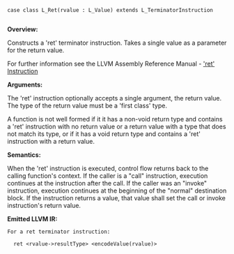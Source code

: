 
```



case class L_Ret(rvalue : L_Value) extends L_TerminatorInstruction


```

**Overview:**

Constructs a 'ret' terminator instruction. Takes a single value as a parameter for the return value.

For further information see the LLVM Assembly Reference Manual - ['ret' Instruction](http://llvm.org/docs/LangRef.html#i_ret)

**Arguments:**

The 'ret' instruction optionally accepts a single argument, the return value. The type of the return value must be a 'first class' type.

A function is not well formed if it it has a non-void return type and contains a 'ret' instruction with no return value or a return value with a type that does not match its type, or if it has a void return type and contains a 'ret' instruction with a return value.

**Semantics:**

When the 'ret' instruction is executed, control flow returns back to the calling function's context. If the caller is a "call" instruction, execution continues at the instruction after the call. If the caller was an "invoke" instruction, execution continues at the beginning of the "normal" destination block. If the instruction returns a value, that value shall set the call or invoke instruction's return value.

**Emitted LLVM IR:**
```
For a ret terminator instruction:

  ret <rvalue->resultType> <encodeValue(rvalue)>
```